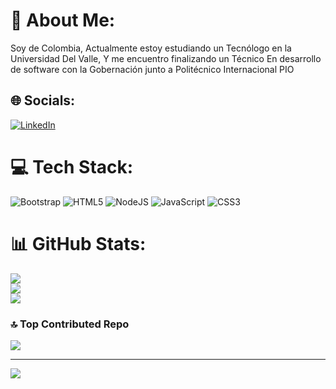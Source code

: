 # 💫 About Me:
Soy de Colombia, Actualmente estoy estudiando un Tecnólogo en la Universidad Del Valle, Y me encuentro finalizando un Técnico En desarrollo de software con la Gobernación junto a Politécnico Internacional PIO


## 🌐 Socials:
[![LinkedIn](https://img.shields.io/badge/LinkedIn-%230077B5.svg?logo=linkedin&logoColor=white)](https://linkedin.com/in/https://www.linkedin.com/in/cristian-alvarez-software/) 

# 💻 Tech Stack:
![Bootstrap](https://img.shields.io/badge/bootstrap-%238511FA.svg?style=for-the-badge&logo=bootstrap&logoColor=white) ![HTML5](https://img.shields.io/badge/html5-%23E34F26.svg?style=for-the-badge&logo=html5&logoColor=white) ![NodeJS](https://img.shields.io/badge/node.js-6DA55F?style=for-the-badge&logo=node.js&logoColor=white) ![JavaScript](https://img.shields.io/badge/javascript-%23323330.svg?style=for-the-badge&logo=javascript&logoColor=%23F7DF1E) ![CSS3](https://img.shields.io/badge/css3-%231572B6.svg?style=for-the-badge&logo=css3&logoColor=white)
# 📊 GitHub Stats:
![](https://github-readme-stats.vercel.app/api?username=Alvarez-03&theme=vue&hide_border=true&include_all_commits=true&count_private=false)<br/>
![](https://github-readme-streak-stats.herokuapp.com/?user=Alvarez-03&theme=vue&hide_border=true)<br/>
![](https://github-readme-stats.vercel.app/api/top-langs/?username=Alvarez-03&theme=vue&hide_border=true&include_all_commits=true&count_private=false&layout=compact)

### 🔝 Top Contributed Repo
![](https://github-contributor-stats.vercel.app/api?username=Alvarez-03&limit=5&theme=vue&combine_all_yearly_contributions=true)

---
[![](https://visitcount.itsvg.in/api?id=Alvarez-03&icon=2&color=13)](https://visitcount.itsvg.in)

<!-- Proudly created with GPRM ( https://gprm.itsvg.in ) -->